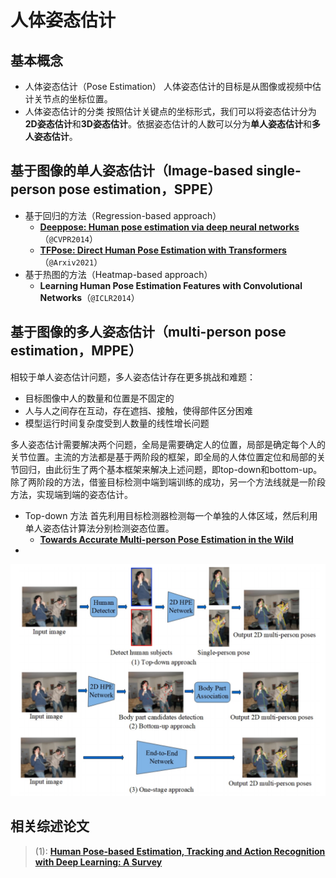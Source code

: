 # 人体姿态估计
## 基本概念
* 人体姿态估计（Pose Estimation）
人体姿态估计的目标是从图像或视频中估计关节点的坐标位置。
* 人体姿态估计的分类
按照估计关键点的坐标形式，我们可以将姿态估计分为**2D姿态估计**和**3D姿态估计**。依据姿态估计的人数可以分为**单人姿态估计**和**多人姿态估计**。
## 基于图像的单人姿态估计（Image-based single-person pose estimation，SPPE）
* 基于回归的方法（Regression-based approach）
    - [**Deeppose: Human pose estimation via deep neural networks**](./DeepPose.md)（```@CVPR2014```）
    - [**TFPose: Direct Human Pose Estimation with Transformers**](./TFPose.md)（```@Arxiv2021```）
* 基于热图的方法（Heatmap-based approach）
    - **Learning Human Pose Estimation Features with Convolutional Networks**（```@ICLR2014```）
## 基于图像的多人姿态估计（multi-person pose estimation，MPPE）
相较于单人姿态估计问题，多人姿态估计存在更多挑战和难题：
* 目标图像中人的数量和位置是不固定的
* 人与人之间存在互动，存在遮挡、接触，使得部件区分困难
* 模型运行时间复杂度受到人数量的线性增长问题

多人姿态估计需要解决两个问题，全局是需要确定人的位置，局部是确定每个人的关节位置。主流的方法都是基于两阶段的框架，即全局的人体位置定位和局部的关节回归，由此衍生了两个基本框架来解决上述问题，即top-down和bottom-up。除了两阶段的方法，借鉴目标检测中端到端训练的成功，另一个方法线就是一阶段方法，实现端到端的姿态估计。
* Top-down 方法
首先利用目标检测器检测每一个单独的人体区域，然后利用单人姿态估计算法分别检测姿态位置。
    - [**Towards Accurate Multi-person Pose Estimation in the Wild**](./MPPE.md)
* 
![](./images/MPPE1.png)

## 相关综述论文
> (1): [**Human Pose-based Estimation, Tracking and Action Recognition with Deep Learning: A Survey**](./LHPE.md)